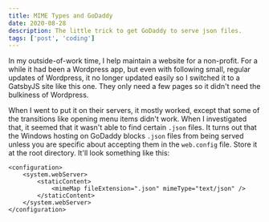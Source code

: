 ```yaml
---
title: MIME Types and GoDaddy
date: 2020-08-28
description: The little trick to get GoDaddy to serve json files.
tags: ['post', 'coding']
---
```

In my outside-of-work time, I help maintain a website for a non-profit. For a while it had been a Wordpress app,
but even with following small, regular updates of Wordpress, it no longer updated easily so I switched it to a
GatsbyJS site like this one. They only need a few pages so it didn't need the bulkiness of Wordpress.

When I went to put it on their servers, it mostly worked, except that some of the transitions like opening menu 
items didn't work. When I investigated that, it seemed that it wasn't able to find certain `.json` files. It turns out
that the Windows hosting on GoDaddy blocks `.json` files from being served unless you are specific about accepting them
in the `web.config` file. Store it at the root directory. It'll look something like this:

```
<configuration>
    <system.webServer>
        <staticContent>
            <mimeMap fileExtension=".json" mimeType="text/json" />
        </staticContent>
    </system.webServer>
</configuration>
```
